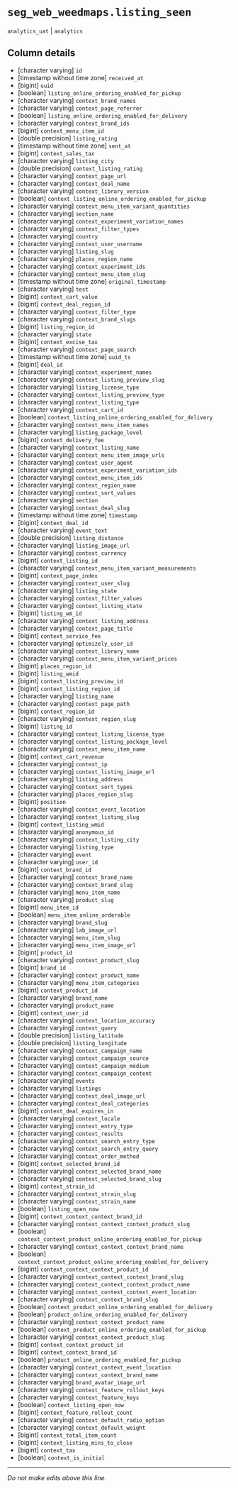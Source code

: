 # `seg_web_weedmaps.listing_seen`
`analytics_uat` | `analytics`

## Column details
* [character varying] `id`
* [timestamp without time zone] `received_at`
* [bigint]    `uuid`
* [boolean]   `listing_online_ordering_enabled_for_pickup`
* [character varying] `context_brand_names`
* [character varying] `context_page_referrer`
* [boolean]   `listing_online_ordering_enabled_for_delivery`
* [character varying] `context_brand_ids`
* [bigint]    `context_menu_item_id`
* [double precision] `listing_rating`
* [timestamp without time zone] `sent_at`
* [bigint]    `context_sales_tax`
* [character varying] `listing_city`
* [double precision] `context_listing_rating`
* [character varying] `context_page_url`
* [character varying] `context_deal_name`
* [character varying] `context_library_version`
* [boolean]   `context_listing_online_ordering_enabled_for_pickup`
* [character varying] `context_menu_item_variant_quantities`
* [character varying] `section_name`
* [character varying] `context_experiment_variation_names`
* [character varying] `context_filter_types`
* [character varying] `country`
* [character varying] `context_user_username`
* [character varying] `listing_slug`
* [character varying] `places_region_name`
* [character varying] `context_experiment_ids`
* [character varying] `context_menu_item_slug`
* [timestamp without time zone] `original_timestamp`
* [character varying] `test`
* [bigint]    `context_cart_value`
* [bigint]    `context_deal_region_id`
* [character varying] `context_filter_type`
* [character varying] `context_brand_slugs`
* [bigint]    `listing_region_id`
* [character varying] `state`
* [bigint]    `context_excise_tax`
* [character varying] `context_page_search`
* [timestamp without time zone] `uuid_ts`
* [bigint]    `deal_id`
* [character varying] `context_experiment_names`
* [character varying] `context_listing_preview_slug`
* [character varying] `listing_license_type`
* [character varying] `context_listing_preview_type`
* [character varying] `context_listing_type`
* [character varying] `context_cart_id`
* [boolean]   `context_listing_online_ordering_enabled_for_delivery`
* [character varying] `context_menu_item_names`
* [character varying] `listing_package_level`
* [bigint]    `context_delivery_fee`
* [character varying] `context_listing_name`
* [character varying] `context_menu_item_image_urls`
* [character varying] `context_user_agent`
* [character varying] `context_experiment_variation_ids`
* [character varying] `context_menu_item_ids`
* [character varying] `context_region_name`
* [character varying] `context_sort_values`
* [character varying] `section`
* [character varying] `context_deal_slug`
* [timestamp without time zone] `timestamp`
* [bigint]    `context_deal_id`
* [character varying] `event_text`
* [double precision] `listing_distance`
* [character varying] `listing_image_url`
* [character varying] `context_currency`
* [bigint]    `context_listing_id`
* [character varying] `context_menu_item_variant_measurements`
* [bigint]    `context_page_index`
* [character varying] `context_user_slug`
* [character varying] `listing_state`
* [character varying] `context_filter_values`
* [character varying] `context_listing_state`
* [bigint]    `listing_wm_id`
* [character varying] `context_listing_address`
* [character varying] `context_page_title`
* [bigint]    `context_service_fee`
* [character varying] `optimizely_user_id`
* [character varying] `context_library_name`
* [character varying] `context_menu_item_variant_prices`
* [bigint]    `places_region_id`
* [bigint]    `listing_wmid`
* [bigint]    `context_listing_preview_id`
* [bigint]    `context_listing_region_id`
* [character varying] `listing_name`
* [character varying] `context_page_path`
* [bigint]    `context_region_id`
* [character varying] `context_region_slug`
* [bigint]    `listing_id`
* [character varying] `context_listing_license_type`
* [character varying] `context_listing_package_level`
* [character varying] `context_menu_item_name`
* [bigint]    `context_cart_revenue`
* [character varying] `context_ip`
* [character varying] `context_listing_image_url`
* [character varying] `listing_address`
* [character varying] `context_sort_types`
* [character varying] `places_region_slug`
* [bigint]    `position`
* [character varying] `context_event_location`
* [character varying] `context_listing_slug`
* [bigint]    `context_listing_wmid`
* [character varying] `anonymous_id`
* [character varying] `context_listing_city`
* [character varying] `listing_type`
* [character varying] `event`
* [character varying] `user_id`
* [bigint]    `context_brand_id`
* [character varying] `context_brand_name`
* [character varying] `context_brand_slug`
* [character varying] `menu_item_name`
* [character varying] `product_slug`
* [bigint]    `menu_item_id`
* [boolean]   `menu_item_online_orderable`
* [character varying] `brand_slug`
* [character varying] `lab_image_url`
* [character varying] `menu_item_slug`
* [character varying] `menu_item_image_url`
* [bigint]    `product_id`
* [character varying] `context_product_slug`
* [bigint]    `brand_id`
* [character varying] `context_product_name`
* [character varying] `menu_item_categories`
* [bigint]    `context_product_id`
* [character varying] `brand_name`
* [character varying] `product_name`
* [bigint]    `context_user_id`
* [character varying] `context_location_accuracy`
* [character varying] `context_query`
* [double precision] `listing_latitude`
* [double precision] `listing_longitude`
* [character varying] `context_campaign_name`
* [character varying] `context_campaign_source`
* [character varying] `context_campaign_medium`
* [character varying] `context_campaign_content`
* [character varying] `events`
* [character varying] `listings`
* [character varying] `context_deal_image_url`
* [character varying] `context_deal_categories`
* [bigint]    `context_deal_expires_in`
* [character varying] `context_locale`
* [character varying] `context_entry_type`
* [character varying] `context_results`
* [character varying] `context_search_entry_type`
* [character varying] `context_search_entry_query`
* [character varying] `context_order_method`
* [bigint]    `context_selected_brand_id`
* [character varying] `context_selected_brand_name`
* [character varying] `context_selected_brand_slug`
* [bigint]    `context_strain_id`
* [character varying] `context_strain_slug`
* [character varying] `context_strain_name`
* [boolean]   `listing_open_now`
* [bigint]    `context_context_context_brand_id`
* [character varying] `context_context_context_product_slug`
* [boolean]   `context_context_product_online_ordering_enabled_for_pickup`
* [character varying] `context_context_context_brand_name`
* [boolean]   `context_context_product_online_ordering_enabled_for_delivery`
* [bigint]    `context_context_context_product_id`
* [character varying] `context_context_context_brand_slug`
* [character varying] `context_context_context_product_name`
* [character varying] `context_context_context_event_location`
* [character varying] `context_context_brand_slug`
* [boolean]   `context_product_online_ordering_enabled_for_delivery`
* [boolean]   `product_online_ordering_enabled_for_delivery`
* [character varying] `context_context_product_name`
* [boolean]   `context_product_online_ordering_enabled_for_pickup`
* [character varying] `context_context_product_slug`
* [bigint]    `context_context_product_id`
* [bigint]    `context_context_brand_id`
* [boolean]   `product_online_ordering_enabled_for_pickup`
* [character varying] `context_context_event_location`
* [character varying] `context_context_brand_name`
* [character varying] `brand_avatar_image_url`
* [character varying] `context_feature_rollout_keys`
* [character varying] `context_feature_keys`
* [boolean]   `context_listing_open_now`
* [bigint]    `context_feature_rollout_count`
* [character varying] `context_default_radio_option`
* [character varying] `context_default_weight`
* [bigint]    `context_total_item_count`
* [bigint]    `context_listing_mins_to_close`
* [bigint]    `context_tax`
* [boolean]   `context_is_initial`

-------------------------------------------------------------------------------
*Do not make edits above this line.*
